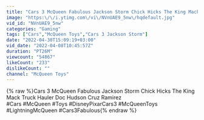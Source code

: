 ```yaml
---
title: "Cars 3 McQueen Fabulous Jackson Storm Chick Hicks The King Mack Truck Hauler Doc Hudson Cruz Ramirez"
image: "https:\/\/i.ytimg.com\/vi\/NVnUAE9_5nw\/hqdefault.jpg"
vid_id: "NVnUAE9_5nw"
categories: "Gaming"
tags: ["Cars","McQueen Toys","Cars 3 Jackson Storm"]
date: "2022-04-30T15:09:19+03:00"
vid_date: "2022-04-08T10:45:57Z"
duration: "PT26M"
viewcount: "54867"
likeCount: "233"
dislikeCount: ""
channel: "McQueen Toys"
---
```

{% raw %}Cars 3 McQueen Fabulous Jackson Storm Chick Hicks The King Mack Truck Hauler Doc Hudson Cruz Ramirez<br />#Cars #McQueen #Toys #DisneyPixarCars3 #McQueenToys #LightningMcQueen #Cars3Fabulous{% endraw %}
